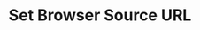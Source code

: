 ---
title: Set Browser Source URL
description: Modify the URL of a browser source
parameters:
  - name: Connection
    import: streamlabs-desktop/connection
  - name: Scene
    import: streamlabs-desktop/scene
  - name: Source
    import: streamlabs-desktop/source
  - name: URL
    type: Text
    required: true
    description: Enter the new URL for the selected browser source
variables: []
csharpMethods:
  - SlobsSetBrowserSource
---